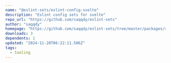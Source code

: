 ```yaml
---
name: "@eslint-sets/eslint-config-svelte"
description: "Eslint config sets for svelte"
repo_url: "https://github.com/saqqdy/eslint-sets"
author: "saqqdy"
homepage: "https://github.com/saqqdy/eslint-sets/tree/master/packages/svelte#readme"
downloads: 3
dependents: 1
updated: "2024-11-20T06:22:11.506Z"
tags: 
  - tooling
---
```

